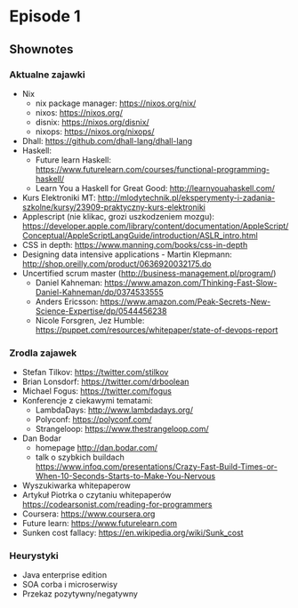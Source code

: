 # Episode 1

## Shownotes

### Aktualne zajawki
* Nix 
  * nix package manager: https://nixos.org/nix/
  * nixos: https://nixos.org/
  * disnix: https://nixos.org/disnix/
  * nixops: https://nixos.org/nixops/
* Dhall: https://github.com/dhall-lang/dhall-lang
* Haskell:
	* Future learn Haskell: https://www.futurelearn.com/courses/functional-programming-haskell/
  * Learn You a Haskell for Great Good: http://learnyouahaskell.com/
* Kurs Elektroniki MT: http://mlodytechnik.pl/eksperymenty-i-zadania-szkolne/kursy/23909-praktyczny-kurs-elektroniki
* Applescript (nie klikac, grozi uszkodzeniem mozgu): https://developer.apple.com/library/content/documentation/AppleScript/Conceptual/AppleScriptLangGuide/introduction/ASLR_intro.html
* CSS in depth: https://www.manning.com/books/css-in-depth
* Designing data intensive applications - Martin Klepmann: http://shop.oreilly.com/product/0636920032175.do
* Uncertified scrum master (http://business-management.pl/program/)
  * Daniel Kahneman: https://www.amazon.com/Thinking-Fast-Slow-Daniel-Kahneman/dp/0374533555
  * Anders Ericsson: https://www.amazon.com/Peak-Secrets-New-Science-Expertise/dp/0544456238
  * Nicole Forsgren, Jez Humble: https://puppet.com/resources/whitepaper/state-of-devops-report
### Zrodla zajawek
* Stefan Tilkov: https://twitter.com/stilkov
* Brian Lonsdorf: https://twitter.com/drboolean
* Michael Fogus: https://twitter.com/fogus
* Konferencje z ciekawymi tematami:
  * LambdaDays: http://www.lambdadays.org/
  * Polyconf: https://polyconf.com/
  * Strangeloop: https://www.thestrangeloop.com/
* Dan Bodar
	* homepage http://dan.bodar.com/
	* talk o szybkich buildach https://www.infoq.com/presentations/Crazy-Fast-Build-Times-or-When-10-Seconds-Starts-to-Make-You-Nervous
* Wyszukiwarka whitepaperow
* Artykuł Piotrka o czytaniu whitepaperów https://codearsonist.com/reading-for-programmers
* Coursera: https://www.coursera.org
* Future learn: https://www.futurelearn.com
* Sunken cost fallacy: https://en.wikipedia.org/wiki/Sunk_cost
### Heurystyki 
* Java enterprise edition
*  SOA corba i microserwisy
* Przekaz pozytywny/negatywny
